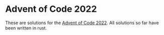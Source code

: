 Advent of Code 2022
===================

These are solutions for the [Advent of Code 2022](https://adventofcode.com/2022).
All solutions so far have been written in rust.
